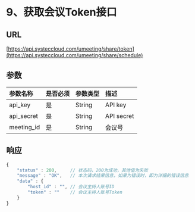 # 9、获取会议Token接口

## URL

[https://api.systeccloud.com/umeeting/share/token](https://api.systeccloud.com/umeeting/share/schedule)

## 参数

| 参数名称 | 是否必须 | 参数类型 | 描述 |
| :--- | :--- | :--- | :--- |
| api\_key | 是 | String | API key |
| api\_secret | 是 | String | API secret |
| meeting\_id | 是 | String | 会议号 |

## 响应

```javascript
{
    "status" : 200,     // 状态码，200为成功，其他值为失败
    "message" : "OK",   // 本次请求结果信息，如果为错误时，即为详细的错误信息
    "data" : {
        "host_id" : "", // 会议主持人账号ID
        "token" : ""    // 会议主持人账号Token
    }
}
```

